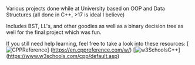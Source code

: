 Various projects done while at University based on OOP and Data Structures (all done in C++, >17 is ideal I believe)

Includes BST, LL's, and other goodies as well as a binary decision tree as well for the final project which was fun.

If you still need help learning, feel free to take a look into these resources:
[![CPPReference]([https://img.shields.io/badge/CPP%20Reference](https://img.shields.io/badge/CPP%20Reference-94C93D))] (https://en.cppreference.com/w/)
[![w3SchoolsC++]()] (https://www.w3schools.com/cpp/default.asp)
